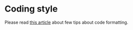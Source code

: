 # Coding style

Please read [this article](https://github.com/lefticus/cppbestpractices/blob/master/03-Style.md) about few tips about code formatting.
